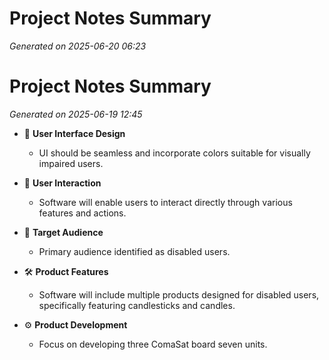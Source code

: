 # Project Notes Summary

*Generated on 2025-06-20 06:23*

# Project Notes Summary

*Generated on 2025-06-19 12:45*

- 🎨 **User Interface Design**
  - UI should be seamless and incorporate colors suitable for visually impaired users.

- 🤝 **User Interaction**
  - Software will enable users to interact directly through various features and actions.

- 🎯 **Target Audience**
  - Primary audience identified as disabled users.

- 🛠️ **Product Features**
  - Software will include multiple products designed for disabled users, specifically featuring candlesticks and candles.

- ⚙️ **Product Development**
  - Focus on developing three ComaSat board seven units.